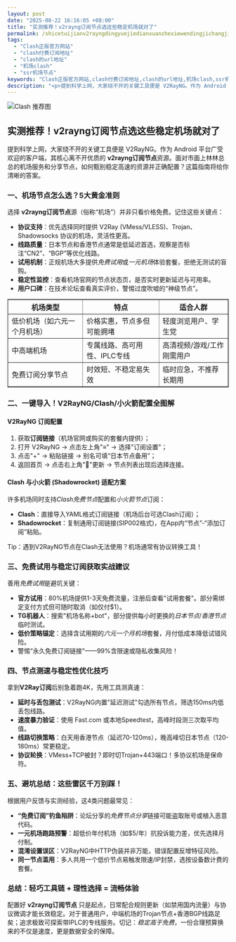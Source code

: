 ```yaml
---
layout: post
date: "2025-08-22 16:16:05 +08:00"
title: "实测推荐！v2rayng订阅节点选这些稳定机场就对了"
permalink: /shicetuijianv2rayngdingyuejiedianxuanzhexiewendingjichangjiuduile/
tags:
  - "Clash正版官方网站"
  - "clash付费订阅地址"
  - "clash的url地址"
  - "机场clash"
  - "ssr机场节点"
keywords: "Clash正版官方网站,clash付费订阅地址,clash的url地址,机场clash,ssr机场节点"
description: "<p>提到科学上网，大家绕不开的关键工具便是 V2RayNG。作为 Android 平台广受欢迎的客户端，其核心离不开优质的 <strong>v2rayng订阅节点</strong>资源。面对市面上林林总总的机场服务和分享节点，如何甄别稳定高速的资源并正确配置？这篇指南将给你清晰的答案。</p>"
---
```


![Clash 推荐图](https://clashjd.github.io/assets/img/稳定订阅机场推荐.png)

## 实测推荐！v2rayng订阅节点选这些稳定机场就对了

<p>提到科学上网，大家绕不开的关键工具便是 V2RayNG。作为 Android 平台广受欢迎的客户端，其核心离不开优质的 <strong>v2rayng订阅节点</strong>资源。面对市面上林林总总的机场服务和分享节点，如何甄别稳定高速的资源并正确配置？这篇指南将给你清晰的答案。</p>
<h3>一、机场节点怎么选？5大黄金准则</h3>
<p>选择 <strong>v2rayng订阅节点</strong>源（俗称“机场”）并非只看价格免费。记住这些关键点：</p>
<ul>
<li><strong>协议支持</strong>：优先选择同时提供 V2Ray (VMess/VLESS)、Trojan、Shadowsocks 协议的机场，灵活性更高。</li>
<li><strong>线路质量</strong>：日本节点和香港节点通常是低延迟首选，观察是否标注“CN2”、“BGP”等优化线路。</li>
<li><strong>试用机制</strong>：正规机场大多提供<em>免费试用</em>或<em>一元机场</em>体验套餐，拒绝无测试的盲购。</li>
<li><strong>稳定性监控</strong>：查看机场官网的节点状态页，是否实时更新延迟与可用率。</li>
<li><strong>用户口碑</strong>：在技术论坛查看真实评价，警惕过度吹嘘的“神级节点”。</li>
</ul>
<table border="1" style="border-collapse: collapse; width: 100%; margin: 15px 0;">
<tr>
<th>机场类型</th>
<th>特点</th>
<th>适合人群</th>
</tr>
<tr>
<td>低价机场（如六元一个月机场）</td>
<td>价格实惠，节点多但可能拥堵</td>
<td>轻度浏览用户、学生党</td>
</tr>
<tr>
<td>中高端机场</td>
<td>专属线路、高可用性、IPLC专线</td>
<td>高清视频/游戏/工作刚需用户</td>
</tr>
<tr>
<td>免费订阅分享节点</td>
<td>时效短、不稳定易失效</td>
<td>临时应急，不推荐长期用</td>
</tr>
</table>
<h3>二、一键导入！V2RayNG/Clash/小火箭配置全图解</h3>
<h4>V2RayNG 订阅配置</h4>
<ol>
<li>获取<strong>订阅链接</strong>（机场官网或购买的套餐内提供）；</li>
<li>打开 V2RayNG → 点击左上角"≡" → 选择"订阅设置"；</li>
<li>点击"+" → 粘贴链接 → 别名可填“日本节点备用”；</li>
<li>返回首页 → 点击右上角"🔄"更新 → 节点列表出现后选择连接。</li>
</ol>
<h4>Clash 与小火箭 (Shadowrocket) 适配方案</h4>
<p>许多机场同时支持<em>Clash免费节点</em>配置和<em>小火箭节点</em>订阅：</p>
<ul>
<li><strong>Clash</strong>：直接导入YAML格式订阅链接（机场后台可选Clash订阅）；</li>
<li><strong>Shadowrocket</strong>：复制通用订阅链接(SIP002格式)，在App内“节点”-“添加订阅”粘贴。</li>
</ul>
<p class="tip">Tip：遇到V2RayNG节点在Clash无法使用？机场通常有协议转换工具！</p>
<h3>三、免费试用与稳定订阅获取实战建议</h3>
<p>善用<em>免费试用</em>是避坑关键：</p>
<ul>
<li><strong>官方试用</strong>：80%机场提供1-3天免费流量，注册后查看"试用套餐"。部分需绑定支付方式但可随时取消（如仅付$1）。</li>
<li><strong>TG机器人</strong>：搜索"机场名称+bot"，部分提供每小时更换的<em>日本节点</em>/<em>香港节点</em>临时测试。</li>
<li><strong>低价策略锚定</strong>：选择含试用期的<em>六元一个月机场</em>套餐，月付低成本降低试错风险。</li>
<li>警惕“永久免费订阅链接”——99%含限速或隐私收集风险！</li>
</ul>
<h3>四、节点测速与稳定性优化技巧</h3>
<p>拿到<strong>V2Ray订阅</strong>后别急着跑4K，先用工具测真速：</p>
<ul>
<li><strong>延时与丢包测试</strong>：V2RayNG内置"延迟测试"勾选所有节点，筛选150ms内低丢包线路。</li>
<li><strong>速度暴力验证</strong>：使用 Fast.com 或本地Speedtest，高峰时段测三次取平均值。</li>
<li><strong>线路切换策略</strong>：白天用香港节点（延迟70-120ms），晚高峰切日本节点（120-180ms）常更稳定。</li>
<li><strong>协议轮换</strong>：VMess+TCP被封？即时切Trojan+443端口！多协议机场是保命符。</li>
</ul>
<h3>五、避坑总结：这些雷区千万别踩！</h3>
<p>根据用户反馈与实测经验，这4类问题最常见：</p>
<ul>
<li><strong>“免费订阅”钓鱼陷阱</strong>：论坛分享的<em>免费节点分享</em>链接可能盗取账号或植入恶意代码。</li>
<li><strong>一元机场跑路预警</strong>：超低价年付机场（如$5/年）抗投诉能力差，优先选择月付制。</li>
<li><strong>混淆设置误区</strong>：V2RayNG中HTTP伪装并非万能，错误配置反增特征风险。</li>
<li><strong>同一节点滥用</strong>：多人共用一个低价节点易触发限速/IP封禁，选按设备数计费的套餐。</li>
</ul>
<h3>总结：轻巧工具链 + 理性选择 = 流畅体验</h3>
<p>配置好 <strong>v2rayng订阅节点</strong> 只是起点，日常配合规则更新（如禁用国内流量）与协议微调才能长效稳定。对于普通用户，中端机场的Trojan节点+香港BGP线路足矣；追求极致可探索带IPLC的专线服务。切记：<em>稳定高于免费</em>，一份合理预算换来的不仅是速度，更是数据安全的保障。</p>